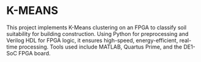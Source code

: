 # K-MEANS
This project implements K-Means clustering on an FPGA to classify soil suitability for building construction. Using Python for preprocessing and Verilog HDL for FPGA logic, it ensures high-speed, energy-efficient, real-time processing. Tools used include MATLAB, Quartus Prime, and the DE1-SoC FPGA board.
